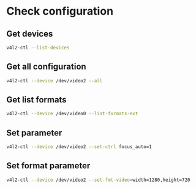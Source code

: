 # Check configuration

## Get devices
```bash
v4l2-ctl --list-devices
```

## Get all configuration
```bash
v4l2-ctl --device /dev/video2 --all
```

## Get list formats
```bash
v4l2-ctl --device /dev/video0 --list-formats-ext
```

## Set parameter
```bash
v4l2-ctl --device /dev/video2 --set-ctrl focus_auto=1
```

## Set format parameter
```bash
v4l2-ctl --device /dev/video2 --set-fmt-video=width=1280,height=720
```
